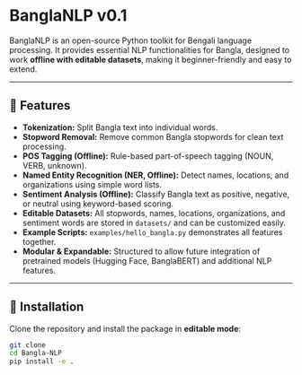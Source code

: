 # BanglaNLP v0.1

BanglaNLP is an open-source Python toolkit for Bengali language processing. It provides essential NLP functionalities for Bangla, designed to work **offline with editable datasets**, making it beginner-friendly and easy to extend.

---

## 🔹 Features

- **Tokenization:** Split Bangla text into individual words.  
- **Stopword Removal:** Remove common Bangla stopwords for clean text processing.  
- **POS Tagging (Offline):** Rule-based part-of-speech tagging (NOUN, VERB, unknown).  
- **Named Entity Recognition (NER, Offline):** Detect names, locations, and organizations using simple word lists.  
- **Sentiment Analysis (Offline):** Classify Bangla text as positive, negative, or neutral using keyword-based scoring.  
- **Editable Datasets:** All stopwords, names, locations, organizations, and sentiment words are stored in `datasets/` and can be customized easily.  
- **Example Scripts:** `examples/hello_bangla.py` demonstrates all features together.  
- **Modular & Expandable:** Structured to allow future integration of pretrained models (Hugging Face, BanglaBERT) and additional NLP features.  

---

## 🔹 Installation

Clone the repository and install the package in **editable mode**:

```bash
git clone 
cd Bangla-NLP
pip install -e .
